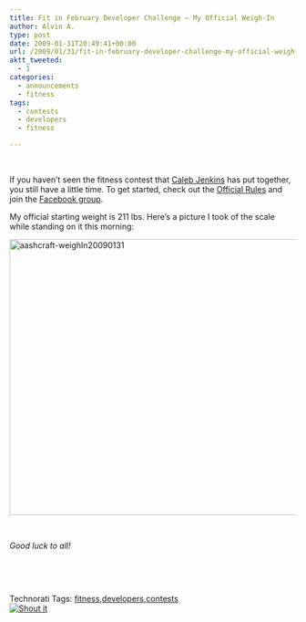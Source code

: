 ```yaml
---
title: Fit in February Developer Challenge – My Official Weigh-In
author: Alvin A.
type: post
date: 2009-01-31T20:49:41+00:00
url: /2009/01/31/fit-in-february-developer-challenge-my-official-weigh-in/
aktt_tweeted:
  - 1
categories:
  - announcements
  - fitness
tags:
  - contests
  - developers
  - fitness

---
```

&#160;

If you haven’t seen the fitness contest that <a href="http://calebjenkins.wordpress.com/about/" target="_blank">Caleb Jenkins</a> has put together, you still have a little time. To get started, check out the <a href="http://calebjenkins.wordpress.com/2009/01/29/official-rules/" target="_blank">Official Rules</a> and join the <a href="http://www.facebook.com/group.php?gid=42735764475" target="_blank">Facebook group</a>.

My official starting weight is 211 lbs. Here’s a picture I took of the scale while standing on it this morning:

[<img loading="lazy" decoding="async" style="border-bottom: 0px; border-left: 0px; display: inline; border-top: 0px; border-right: 0px" title="aashcraft-weighIn20090131" border="0" alt="aashcraft-weighIn20090131" src="/wp-content/uploads/aashcraftweighin20090131-thumb.jpg" width="559" height="484" />][1] 

&#160;

_Good luck to all!_

&#160;

<div style="padding-bottom: 0px; margin: 0px; padding-left: 0px; padding-right: 0px; display: inline; float: none; padding-top: 0px" id="scid:C16BAC14-9A3D-4c50-9394-FBFEF7A93539:ba38df6f-4490-4597-b2f8-1d47658ceef0" class="wlWriterSmartContent">
  <!--dotnetkickit-->
</div>

&#160;

<div style="padding-bottom: 0px; margin: 0px; padding-left: 0px; padding-right: 0px; display: inline; float: none; padding-top: 0px" id="scid:0767317B-992E-4b12-91E0-4F059A8CECA8:490987ab-48ad-4f08-b0c1-9f3165060d6e" class="wlWriterSmartContent">
  Technorati Tags: <a href="http://technorati.com/tags/fitness" rel="tag">fitness</a>,<a href="http://technorati.com/tags/developers" rel="tag">developers</a>,<a href="http://technorati.com/tags/contests" rel="tag">contests</a>
</div>

<div class="wlWriterHeaderFooter" style="margin:0px; padding:0px 0px 0px 0px;">
  <div class="shoutIt">
    <a rev="vote-for" href="http://dotnetshoutout.com/Submit?url=http%3a%2f%2fwww.alvinashcraft.com%2f2009%2f01%2f31%2ffit-in-february-developer-challenge-my-official-weigh-in%2f&title=Fit+in+February+Developer+Challenge+%e2%80%93+My+Official+Weigh-In"><img decoding="async" alt="Shout it" src="http://dotnetshoutout.com/image.axd?url=https://morningdew-bpc6g3a0fgaxdxcu.eastus2-01.azurewebsites.net/2009/01/31/fit-in-february-developer-challenge-my-official-weigh-in/" style="border:0px" /></a>
  </div>
</div>

 [1]: /wp-content/uploads/aashcraftweighin20090131.jpg